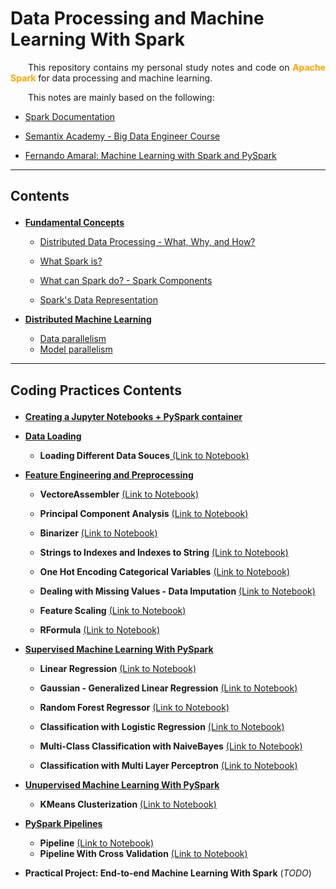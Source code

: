 # Data Processing and Machine Learning With Spark 

<p align="justify">
&ensp;&ensp;&ensp;&ensp;This repository contains my personal study notes and code on <strong><span style="color: orange">Apache Spark</span></strong> for data processing and machine learning.
</p>


<p align="justify">
&ensp;&ensp;&ensp;&ensp;This notes are mainly based on the following:
</p>

- <a href="https://spark.apache.org/docs/latest/">Spark Documentation</a>

- <a href="https://semantix.ai/academy">Semantix Academy - Big Data Engineer Course</a>

- <a href="https://www.udemy.com/course/machine-learning-com-spark-e-pyspark">Fernando Amaral: Machine Learning with Spark and PySpark</a>

---
## Contents <p id="contents"></p>
- <a href="https://github.com/KattsonBastos/ml-with-spark/blob/main/study-notes/01_fundamentals.md#fundamentals"><strong>Fundamental Concepts</strong></a>

    - <a href="https://github.com/KattsonBastos/ml-with-spark/blob/main/study-notes/01_fundamentals.md#01_distributed">Distributed Data Processing - What, Why, and How?</a>

    - <a href="https://github.com/KattsonBastos/ml-with-spark/blob/main/study-notes/01_fundamentals.md#01_what_is">What Spark is?</a>

    - <a href="https://github.com/KattsonBastos/ml-with-spark/blob/main/study-notes/01_fundamentals.md#01_components">What can Spark do? - Spark Components</a>

    - <a href="https://github.com/KattsonBastos/ml-with-spark/blob/main/study-notes/01_fundamentals.md#01_data_structure">Spark's Data Representation</a>

- <a href="https://github.com/KattsonBastos/ml-with-spark/blob/main/study-notes/02_distributed_ml.md#distributed_ml"><strong>Distributed Machine Learning</strong></a>
    - <a href="https://github.com/KattsonBastos/ml-with-spark/blob/main/study-notes/02_distributed_ml.md#02_dp">Data parallelism</a>
    - <a href="https://github.com/KattsonBastos/ml-with-spark/blob/main/study-notes/02_distributed_ml.md#02_mp">Model parallelism</a>


---
## Coding Practices Contents <p id="code_contents"></p>

- <a href="https://github.com/KattsonBastos/ml-with-spark/blob/main/practices/"><strong>Creating a Jupyter Notebooks + PySpark container</strong></a>

- <a href="https://github.com/KattsonBastos/ml-with-spark/blob/main/practices/volume/src/data_loading"><strong>Data Loading</strong></a>
    - **Loading Different Data Souces**<a href="https://github.com/KattsonBastos/ml-with-spark/blob/main/practices/volume/src/data_loading/01-importing-data.ipynb"> (Link to Notebook) </a>


- <a href="https://github.com/KattsonBastos/ml-with-spark/blob/main/practices/volume/src/feature_engineering"><strong><strong>Feature Engineering and Preprocessing</strong></strong></a>

    - **VectoreAssembler** <a href="https://github.com/KattsonBastos/ml-with-spark/blob/main/practices/volume/src/feature_engineering/01-vectorAssembler.ipynb"> (Link to Notebook) </a>

    - **Principal Component Analysis** <a href="https://github.com/KattsonBastos/ml-with-spark/blob/main/practices/volume/src/feature_engineering/02-PCA.ipynb"> (Link to Notebook) </a>

    - **Binarizer** <a href="https://github.com/KattsonBastos/ml-with-spark/blob/main/practices/volume/src/feature_engineering/03-Binarizer.ipynb"> (Link to Notebook) </a>

    - **Strings to Indexes and Indexes to String** <a href="https://github.com/KattsonBastos/ml-with-spark/blob/main/practices/volume/src/feature_engineering/04-StringsAndIndexes.ipynb"> (Link to Notebook) </a>

    - **One Hot Encoding Categorical Variables** <a href="https://github.com/KattsonBastos/ml-with-spark/blob/main/practices/volume/src/feature_engineering/05-OneHotEncoding.ipynb"> (Link to Notebook) </a>

    - **Dealing with Missing Values - Data Imputation** <a href="https://github.com/KattsonBastos/ml-with-spark/blob/main/practices/volume/src/feature_engineering/06-Imputer.ipynb"> (Link to Notebook) </a>

    - **Feature Scaling** <a href="https://github.com/KattsonBastos/ml-with-spark/blob/main/practices/volume/src/feature_engineering/07-feature-scaling.ipynb"> (Link to Notebook) </a>

    - **RFormula** <a href="https://github.com/KattsonBastos/ml-with-spark/blob/main/practices/volume/src/feature_engineering/08-RFormula.ipynb"> (Link to Notebook) </a>

- <a href="https://github.com/KattsonBastos/ml-with-spark/blob/main/practices/volume/src/supervised-ml">**Supervised Machine Learning With PySpark**</a>

    - **Linear Regression** <a href="https://github.com/KattsonBastos/ml-with-spark/blob/main/practices/volume/src/supervised-ml/01-linear-regression.ipynb"> (Link to Notebook) </a>

    - **Gaussian - Generalized Linear Regression** <a href="https://github.com/KattsonBastos/ml-with-spark/blob/main/practices/volume/src/supervised-ml/02-GLR-Gaussian.ipynb"> (Link to Notebook) </a>

    - **Random Forest Regressor** <a href="https://github.com/KattsonBastos/ml-with-spark/blob/main/practices/volume/src/supervised-ml/03-random-forest-regressor.ipynb"> (Link to Notebook) </a>

    - **Classification with Logistic Regression** <a href="https://github.com/KattsonBastos/ml-with-spark/blob/main/practices/volume/src/supervised-ml/04-logistic-regression.ipynb"> (Link to Notebook) </a>

    - **Multi-Class Classification with NaiveBayes** <a href="https://github.com/KattsonBastos/ml-with-spark/blob/main/practices/volume/src/supervised-ml/05-multiclass-NB.ipynb"> (Link to Notebook) </a>

    - **Classification with Multi Layer Perceptron** <a href="https://github.com/KattsonBastos/ml-with-spark/blob/main/practices/volume/src/supervised-ml/06-MLP.ipynb"> (Link to Notebook) </a>


- <a href="https://github.com/KattsonBastos/ml-with-spark/blob/main/practices/volume/src/unsupervised-ml">**Unupervised Machine Learning With PySpark** </a>
    - **KMeans Clusterization** <a href="https://github.com/KattsonBastos/ml-with-spark/blob/main/practices/volume/src/unsupervised-ml/01-kmeans.ipynb"> (Link to Notebook) </a>

- <a href="https://github.com/KattsonBastos/ml-with-spark/blob/main/practices/volume/src/pipelines">**PySpark Pipelines** </a>
    - **Pipeline** <a href="https://github.com/KattsonBastos/ml-with-spark/blob/main/practices/volume/src/pipelines/01-pipeline.ipynb"> (Link to Notebook) </a>
    - **Pipeline With Cross Validation** <a href="https://github.com/KattsonBastos/ml-with-spark/blob/main/practices/volume/src/pipelines/02-pipeline-crossvalidation.ipynb"> (Link to Notebook) </a>

- **Practical Project: End-to-end Machine Learning With Spark** (_TODO_)
